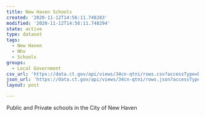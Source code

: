 ```yaml
---
title: New Haven Schools
created: '2020-11-12T14:56:11.748283'
modified: '2020-11-12T14:56:11.748294'
state: active
type: dataset
tags:
  - New Haven
  - Nhv
  - Schools
groups:
  - Local Government
csv_url: 'https://data.ct.gov/api/views/34cn-qtni/rows.csv?accessType=DOWNLOAD'
json_url: 'https://data.ct.gov/api/views/34cn-qtni/rows.json?accessType=DOWNLOAD'
layout: post

---
```

Public and Private schools in the City of New Haven
